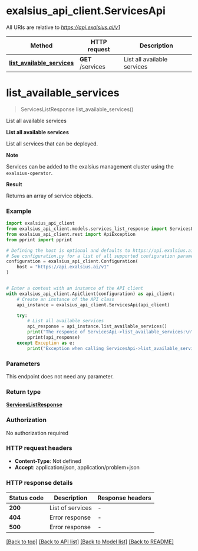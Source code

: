 # exalsius_api_client.ServicesApi

All URIs are relative to *https://api.exalsius.ai/v1*

Method | HTTP request | Description
------------- | ------------- | -------------
[**list_available_services**](ServicesApi.md#list_available_services) | **GET** /services | List all available services


# **list_available_services**
> ServicesListResponse list_available_services()

List all available services

**List all available services**

List all services that can be deployed.

**Note**

Services can be added to the exalsius management cluster using the `exalsius-operator`.

**Result**

Returns an array of service objects.


### Example


```python
import exalsius_api_client
from exalsius_api_client.models.services_list_response import ServicesListResponse
from exalsius_api_client.rest import ApiException
from pprint import pprint

# Defining the host is optional and defaults to https://api.exalsius.ai/v1
# See configuration.py for a list of all supported configuration parameters.
configuration = exalsius_api_client.Configuration(
    host = "https://api.exalsius.ai/v1"
)


# Enter a context with an instance of the API client
with exalsius_api_client.ApiClient(configuration) as api_client:
    # Create an instance of the API class
    api_instance = exalsius_api_client.ServicesApi(api_client)

    try:
        # List all available services
        api_response = api_instance.list_available_services()
        print("The response of ServicesApi->list_available_services:\n")
        pprint(api_response)
    except Exception as e:
        print("Exception when calling ServicesApi->list_available_services: %s\n" % e)
```



### Parameters

This endpoint does not need any parameter.

### Return type

[**ServicesListResponse**](ServicesListResponse.md)

### Authorization

No authorization required

### HTTP request headers

 - **Content-Type**: Not defined
 - **Accept**: application/json, application/problem+json

### HTTP response details

| Status code | Description | Response headers |
|-------------|-------------|------------------|
**200** | List of services |  -  |
**404** | Error response |  -  |
**500** | Error response |  -  |

[[Back to top]](#) [[Back to API list]](../README.md#documentation-for-api-endpoints) [[Back to Model list]](../README.md#documentation-for-models) [[Back to README]](../README.md)

